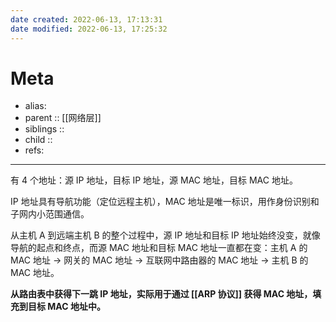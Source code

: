 ```yaml
---
date created: 2022-06-13, 17:13:31
date modified: 2022-06-13, 17:25:32
---
```


# Meta

- alias:
- parent :: [[网络层]]
- siblings ::
- child ::
- refs:

---

有 4 个地址：源 IP 地址，目标 IP 地址，源 MAC 地址，目标 MAC 地址。

IP 地址具有导航功能（定位远程主机），MAC 地址是唯一标识，用作身份识别和子网内小范围通信。

从主机 A 到远端主机 B 的整个过程中，源 IP 地址和目标 IP 地址始终没变，就像导航的起点和终点，而源 MAC 地址和目标 MAC 地址一直都在变：主机 A 的 MAC 地址 -> 网关的 MAC 地址 -> 互联网中路由器的 MAC 地址 -> 主机 B 的 MAC 地址。

**从路由表中获得下一跳 IP 地址，实际用于通过 [[ARP 协议]] 获得 MAC 地址，填充到目标 MAC 地址中。**

